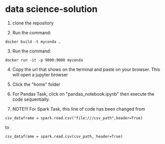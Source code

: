 # data science-solution 

1. clone the repository

2. Run the command:
```
docker build -t myconda . 
```

3. Run the command:
```
docker run -it -p 9000:9000 myconda
```

4. Copy the url that shows on the terminal and paste on your browser. This will open a jupyter browser

5. Click the "home" folder

6. For Pandas Task,  click on "pandas_notebook.ipynb" then execute the code sequentially.

7. NOTE!!!
For Spark Task, this line of code has been changed from
```
csv_dataframe = spark.read.csv("file:///csv_path",header=True)
```
to
```
csv_dataframe = spark.read.csv(csv_path, header=True)
```
